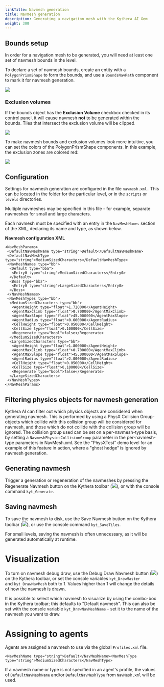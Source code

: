 ```yaml
---
linkTitle: Navmesh generation
title: Navmesh generation
description: Generating a navigation mesh with the Kythera AI Gem
weight: 300
---
```


Bounds setup
------------

In order for a navigation mesh to be generated, you will need at least one set of navmesh bounds in the level.

To declare a set of navmesh bounds, create an entity with a `PolygonPrismShape` to form the bounds, and use a `BoundsNavPath` component to mark it for navmesh generation.

![](/images/user-guide/gems/kythera-ai/navmesh-generation-bounds-setup.png)

  

### Exclusion volumes

If the bounds object has the **Exclusion Volume** checkbox checked in its control panel, it will cause navmesh **not** to be generated within the bounds. Tiles that intersect the exclusion volume will be clipped.

![](/images/user-guide/gems/kythera-ai/navmesh-generation-exclusion-volumes.png)

  

To make navmesh bounds and exclusion volumes look more intuitive, you can set the colors of the PolygonPrismShape components. In this example, the exclusion zones are colored red:

![](/images/user-guide/gems/kythera-ai/navmesh-generation-exclusion-volumes-red.png)

Configuration
-------------

Settings for navmesh generation are configured in the file `navmesh.xml.` This can be located in the folder for the particular level, or in the `scripts` or `levels` directories.

Multiple navmeshes may be specified in this file - for example, separate navmeshes for small and large characters. 

Each navmesh must be specified with an entry in the `NavMeshNames` section of the XML, declaring its name and type, as shown below.

**Navmesh configuration XML**

```
<NavMeshParams>
 <DefaultNavMeshName type="string">Default</DefaultNavMeshName>
 <DefaultNavMeshType type="string">MediumSizedCharacters</DefaultNavMeshType>
 <NavMeshNames type="bb">
  <Default type="bba">
   <Entry0 type="string">MediumSizedCharacters</Entry0>
  </Default>
  <Boss type="bba">
   <Entry0 type="string">LargeSizedCharacters</Entry0>
  </Boss>
 </NavMeshNames>
 <NavMeshTypes type="bb">
  <MediumSizedCharacters type="bb">
   <AgentHeight type="float">1.720000</AgentHeight>
   <AgentMaxClimb type="float">0.700000</AgentMaxClimb>
   <AgentMaxSlope type="float">45.000000</AgentMaxSlope>
   <AgentRadius type="float">0.600000</AgentRadius>
   <CellHeight type="float">0.050000</CellHeight>
   <CellSize type="float">0.100000</CellSize>
   <Regenerate type="bool">false</Regenerate>
  </MediumSizedCharacters>
  <LargeSizedCharacters type="bb">
   <AgentHeight type="float">1.800000</AgentHeight>
   <AgentMaxClimb type="float">0.700000</AgentMaxClimb>
   <AgentMaxSlope type="float">45.000000</AgentMaxSlope>
   <AgentRadius type="float">2.000000</AgentRadius>
   <CellHeight type="float">0.050000</CellHeight>
   <CellSize type="float">0.100000</CellSize>
   <Regenerate type="bool">false</Regenerate>
  </LargeSizedCharacters>
 </NavMeshTypes>
</NavMeshParams>
```

  

Filtering physics objects for navmesh generation
------------------------------------------------

Kythera AI can filter out which physics objects are considered when generating navmesh. This is performed by using a PhysX Collision Group- objects which collide with this collision group will be considered for navmesh, and those which do not collide with the collision group will be ignored. The collision group used can be set on a per-navmesh-type basis, by setting a `NavmeshPhysicsCollisionGroup` parameter in the per-navmesh-type parameters in NavMesh.xml. See the "PhysXTest" demo level for an example of this feature in action, where a "ghost hedge" is ignored by navmesh generation. 

Generating navmesh
------------------

Trigger a generation or regeneration of the navmeshes by pressing the Regenerate Navmesh button on the Kythera toolbar (![](/images/user-guide/gems/kythera-ai/toolbar-regenerate-navmesh.png)), or with the console command `kyt_Generate`.

Saving navmesh
--------------

To save the navmesh to disk, use the Save Navmesh button on the Kythera toolbar (![](/images/user-guide/gems/kythera-ai/toolbar-save-navmesh.png)), or use the console command `kyt_SaveTiles`.

For small levels, saving the navmesh is often unnecessary, as it will be generated automatically at runtime.

Visualization
=============

To turn on navmesh debug draw, use the Debug Draw Navmesh button (![](/images/user-guide/gems/kythera-ai/toolbar-debug-draw-navmesh.png)) on the Kythera toolbar, or set the console variables `kyt_DrawMaster` and `kyt_DrawNavMesh` both to 1. Values higher than 1 will change the details of how the navmesh is drawn.

It is possible to select which navmesh to visualize by using the combo-box in the Kythera toolbar; this defaults to "Default navmesh". This can also be set with the console variable `kyt_DrawNavMeshName` - set it to the name of the navmesh you want to draw.


Assigning to agents
===================

Agents are assigned a navmesh to use via the global `Profiles.xml` file. 

```
<NavMeshName type="string">Default</NavMeshName><NavMeshType type="string">MediumSizedCharacters</NavMeshType>
```

If a navmesh name or type is not specified in an agent's profile, the values of `DefaultNavMeshName` and/or `DefaultNavMeshType` from `NavMesh.xml` will be used.